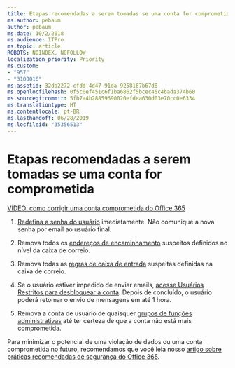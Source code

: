 ```yaml
---
title: Etapas recomendadas a serem tomadas se uma conta for comprometida
ms.author: pebaum
author: pebaum
ms.date: 10/2/2018
ms.audience: ITPro
ms.topic: article
ROBOTS: NOINDEX, NOFOLLOW
localization_priority: Priority
ms.custom:
- "957"
- "3100016"
ms.assetid: 32da2272-cfdd-4d47-91da-9258167b67d8
ms.openlocfilehash: 0f5c0ef451c6f1ba6862f5bcec45c4bada374b60
ms.sourcegitcommit: 5fb7a4b28859690020efdea630d03e70cc0e6334
ms.translationtype: HT
ms.contentlocale: pt-BR
ms.lasthandoff: 06/28/2019
ms.locfileid: "35356513"
---
```

# <a name="recommended-steps-to-take-if-an-account-is-compromised"></a>Etapas recomendadas a serem tomadas se uma conta for comprometida

[VÍDEO: como corrigir uma conta comprometida do Office 365](https://www.microsoft.com/videoplayer/embed/RE2jvOb?pid=ocpVideo0-innerdiv-oneplayer&amp;postJsllMsg=true&amp;maskLevel=20&amp;autoplay=true)
  
1. [Redefina a senha do usuário](https://support.office.com/article/7a5d073b-7fae-4aa5-8f96-9ecd041aba9c) imediatamente. Não comunique a nova senha por email ao usuário final.

2. Remova todos os [endereços de encaminhamento](https://support.office.com/article/ab5eb117-0f22-4fa7-a662-3a6bdb0add74) suspeitos definidos no nível da caixa de correio.

3. Remova todas as [regras de caixa de entrada](https://support.office.com/article/1433E3A0-7FB0-4999-B536-50E05CB67FED) suspeitas definidas na caixa de correio.

4. Se o usuário estiver impedido de enviar emails, [acesse Usuários Restritos para desbloquear a conta](https://protection.office.com/?hash=/restrictedusers). Depois de concluído, o usuário poderá retomar o envio de mensagens em até 1 hora.

5. Remova a conta de usuário de quaisquer [grupos de funções administrativas](https://support.office.com/article/eac4d046-1afd-4f1a-85fc-8219c79e1504) até ter certeza de que a conta não está mais comprometida.

Para minimizar o potencial de uma violação de dados ou uma conta comprometida no futuro, recomendamos que você leia nosso [artigo sobre práticas recomendadas de segurança do Office 365](https://support.office.com/article/9295e396-e53d-49b9-ae9b-0b5828cdedc3).
  